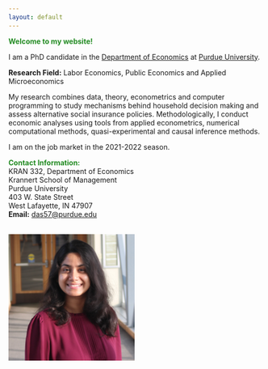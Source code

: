 ```yaml
---
layout: default
---
```


<span style="color:ForestGreen"> **Welcome to my website!**</span>

<!--  My name is Debasmita Das. -->
I am a PhD candidate in the [Department of Economics](https://krannert.purdue.edu/academics/economics/) at [Purdue University](https://www.purdue.edu/).

**Research Field:** Labor Economics, Public Economics and Applied Microeconomics
<!-- My main areas of research are in Labor Economics, Public Economics and Applied Microeconomics. -->

My research combines data, theory, econometrics and computer programming to study mechanisms behind household decision making and assess alternative social insurance policies. Methodologically, I conduct economic analyses using tools from applied econometrics, numerical computational methods, quasi-experimental and causal inference methods. 

I am on the job market in the 2021-2022 season. 

<!-- I will be interviewing remotely at any interested party's convenience. -->

<!-- Please feel free to reach out if you think I would be a good fit for your academic department or industry research group. -->

<span style="color:ForestGreen; "> **Contact Information:**</span> <br>
KRAN 332, Department of Economics <br>
Krannert School of Management <br>
Purdue University <br>
403 W. State Street <br>
West Lafayette, IN 47907 <br>
**Email:** [das57@purdue.edu](das57@purdue.edu)
<!-- * **Office Location:** KRAN 332 -->

<br> 

<img src="headshot.jpg" style="width:250px;height:250px;">
<!-- <img class="profile-picture" src="me.png"> -->
<br>







<br><br><br>
